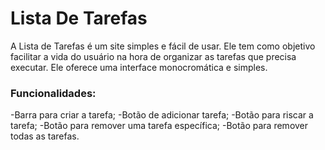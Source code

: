 # Lista De Tarefas 
A Lista de Tarefas é um site simples e fácil de usar. Ele tem como objetivo facilitar a vida do usuário na hora de organizar as tarefas que precisa executar. Ele oferece uma interface monocromática e simples.

### Funcionalidades:

-Barra para criar a tarefa;
-Botão de adicionar tarefa;
-Botão para riscar a tarefa;
-Botão para remover uma tarefa específica;
-Botão para remover todas as tarefas.

